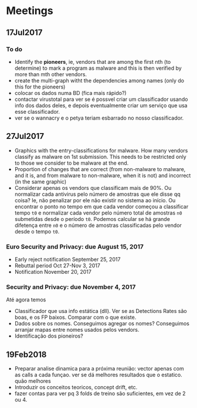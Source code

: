 # Meetings

## 17Jul2017

### To do

* Identify the __pioneers__, ie, vendors that are among the first nth (to determine) to mark a program as malware and this is then verified by more than mth other vendors.
* create the multi-graph witht the dependencies among names (only do this for the pioneers)
* colocar os dados numa BD (fica mais rápido?)
* contactar virustotal para ver se é possvel criar um classificador usando info dos dados deles, e depois eventualmente criar um serviço que usa esse classificador.
* ver se o wannacry e o petya teriam esbarrado no nosso classificador.

## 27Jul2017

* Graphics with the entry-classifications for malware. How many vendors classify as malware on 1st submission. This needs to be restricted only to those we consider to be malware at the end.
* Proportion of changes that are correct (from non-malware to malware, and it is, and from malware to non-malware, when it is not) and incorrect (in the same graphic)
* Considerar apenas os vendors que classificam mais de 90%. Ou normalizar cada antivirus pelo número de amostras que ele disse qq coisa? Ie, não penalizar por ele não existir no sistema ao início. Ou encontrar o ponto no tempo em que cada vendor começou a classificar tempo `t0` e normalizar cada vendor pelo número total de amostras `n0` submetidas desde o período `t0`. Podemos calcular se há grande difetença entre `n0` e o número de amostras classificadas pelo vendor desde o tempo `t0`.

### Euro Security and Privacy: due August 15, 2017
  * Early reject notification	September 25, 2017
  * Rebuttal period	Oct 27-Nov 3, 2017
  * Notification	November 20, 2017

### Security and Privacy: due November 4, 2017
Até agora temos
* Classificador que usa info estática (dll). Ver se as Detections Rates são boas, e os FP baixos. Comparar com o que existe.
* Dados sobre os nomes. Conseguimos agregar os nomes? Conseguimos arranjar mapas entre nomes usados pelos vendors.
* Identificação dos pioneiros?

## 19Feb2018

* Preparar analise dinamica para a próxima reunião: vector apenas com as calls a cada funçao. ver se dá melhores resultados que o estatico. quão melhores
* Introduzir os conceitos teoricos, concept drift, etc.
* fazer contas para ver pq 3 folds de treino são suficientes, em vez de 2 ou 4.
